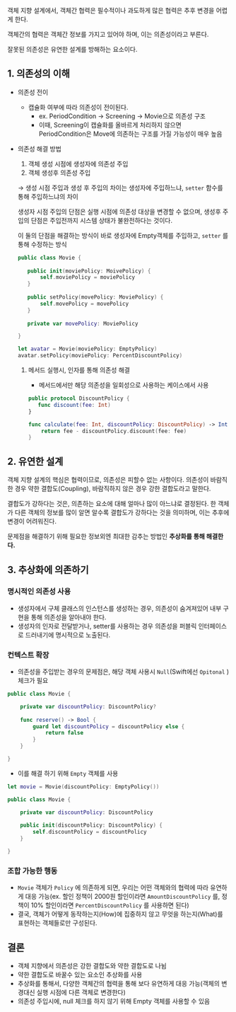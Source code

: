 객체 지향 설계에서, 객체간 협력은 필수적이나 과도하게 많은 협력은 추후 변경을 어렵게 한다. 

객체간의 협력은 객체간 정보를 가지고 있어야 하며, 이는 의존성이라고 부른다. 

잘못된 의존성은 유연한 설계를 방해하는 요소이다.

## 1. 의존성의 이해

- 의존성 전이
    - 캡슐화 여부에 따라 의존성이 전이된다.
        - ex. PeriodCondition → Screening → Movie으로 의존성 구조
        - 이때, Screening이 캡슐화를 올바르게 처리하지 않으면 PeriodCondition은 Move에 의존하는 구조를 가질 가능성이 매우 높음
- 의존성 해결 방법
    1. 객체 생성 시점에 생성자에 의존성 주입
    2. 객체 생성후 의존성 주입
    
    → 생성 시점 주입과 생성 후 주입의 차이는 생성자에 주입하느냐,  `setter` 함수를 통해 주입하느냐의 차이 
    
    생성자 시점 주입의 단점은 실행 시점에 의존성 대상을 변경할 수 없으며, 생성후 주입의 단점은 주입전까지 시스템 상태가 불완전하다는 것이다.
    
    이 둘의 단점을 해결하는 방식이 바로 생성자에 Empty객체를 주입하고, `setter` 를 통해 수정하는 방식
    
    ```swift
    public class Movie {
       
       public init(moviePolicy: MoivePolicy) {
           self.moviePolicy = moviePolicy
       }
       
       public setPolicy(movePolicy: MoviePolicy) {
           self.movePolicy = movePolicy 
       }
       
       private var movePolicy: MoviePolicy
    
    }
    
    let avatar = Movie(moviePolicy: EmptyPolicy)
    avatar.setPolicy(moviePolicy: PercentDiscountPolicy)
    ```
    
    1. 메서드 실행시, 인자를 통해 의존성 해결
        - 메서드에서만 해당 의존성을 일회성으로 사용하는 케이스에서 사용
        
        ```swift
        public protocol DiscountPolicy {
           func discount(fee: Int)
        }
        
        func calculate(fee: Int, discountPolicy: DiscountPolicy) -> Int {
            return fee - discountPolicy.discount(fee: fee)
        }
        ```
        

## 2. 유연한 설계

객체 지향 설계의 핵심은 협력이므로, 의존성은 피할수 없는 사항이다. 의존성이 바람직한 경우 약한 결합도(Coupling), 바람직하지 않은 경우 강한 결합도라고 말한다. 

결합도가 강하다는 것은, 의존하는 요소에 대해 얼마나 많이 아느냐로 결정된다. 한 객체가 다른 객체의 정보를 많이 알면 알수록 결합도가 강하다는 것을 의미하며, 이는 추후에 변경이 어려워진다.

문제점을 해결하기 위해 필요한 정보외엔 최대한 감추는 방법인 **추상화를 통해 해결한다.** 

## 3. 추상화에 의존하기

### 명시적인 의존성 사용

- 생성자에서 구체 클래스의 인스턴스를 생성하는 경우, 의존성이 숨겨져있어 내부 구현을 통해 의존성을 알아내야 한다.
- 생성자의 인자로 전달받거나, setter를 사용하는 경우 의존성을 퍼블릭 인터페이스로 드러내기에 명시적으로 노출된다.

### 컨텍스트 확장

- 의존성을 주입받는 경우의 문제점은, 해당 객체 사용시 `Null`(Swift에선 `Opitonal` ) 체크가 필요

```swift
public class Movie {

    private var discountPolicy: DiscountPolicy? 
    
    func reserve() -> Bool {
        guard let discountPolicy = discountPolicy else {
            return false 
        }
    }

}
```

- 이를 해결 하기 위해 `Empty` 객체를 사용

```swift
let movie = Movie(discountPolicy: EmptyPolicy())

public class Movie {

    private var discountPolicy: DiscountPolicy
    
    public init(discountPolicy: DiscountPolicy) {
        self.discountPolicy = discountPolicy 
    }

}
```

### 조합 가능한 행동

- `Movie` 객체가 `Policy` 에 의존하게 되면, 우리는 어떤 객체와의 협력에 따라 유연하게 대응 가능(ex. 할인 정책이 2000원 할인이라면 `AmountDiscountPolicy` 를, 정책이 10% 할인이라면 `PercentDiscountPolicy` 를 사용하면 된다)
- 결국, 객체가 어떻게 동작하는지(How)에 집중하지 않고 무엇을 하는지(What)를 표현하는 객체들로만 구성된다.

## 결론

- 객체 지향에서 의존성은 강한 결합도와 약한 결합도로 나뉨
- 약한 결합도로 바꿀수 있는 요소인 추상화를 사용
- 추상화를 통해서, 다양한 객체간의 협력을 통해 보다 유연하게 대응 가능(객체의 변경대신 실행 시점에 다른 객체로 변경한다)
- 의존성 주입시에, null 체크를 하지 않기 위해 Empty 객체를 사용할 수 있음
